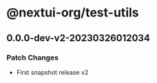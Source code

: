 # @nextui-org/test-utils

## 0.0.0-dev-v2-20230326012034

### Patch Changes

- First snapshot release v2
